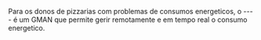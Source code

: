 
Para os donos de pizzarias com problemas de consumos energeticos, o ---- é um GMAN que permite gerir remotamente e em tempo real o consumo energetico. 
